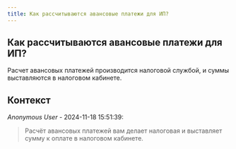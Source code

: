 ```yaml
---
title: Как рассчитываются авансовые платежи для ИП?
---
```


## Как рассчитываются авансовые платежи для ИП?

Расчет авансовых платежей производится налоговой службой, и суммы выставляются в налоговом кабинете.

## Контекст

_Anonymous User_ - 2024-11-18 15:51:39:

> Расчёт авансовых платежей вам делает налоговая и выставляет сумму к оплате в налоговом кабинете.
